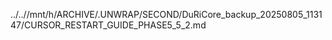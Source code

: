 ../..//mnt/h/ARCHIVE/.UNWRAP/SECOND/DuRiCore_backup_20250805_113147/CURSOR_RESTART_GUIDE_PHASE5_5_2.md